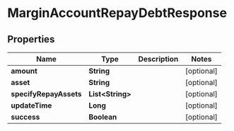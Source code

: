

# MarginAccountRepayDebtResponse


## Properties

| Name | Type | Description | Notes |
|------------ | ------------- | ------------- | -------------|
|**amount** | **String** |  |  [optional] |
|**asset** | **String** |  |  [optional] |
|**specifyRepayAssets** | **List&lt;String&gt;** |  |  [optional] |
|**updateTime** | **Long** |  |  [optional] |
|**success** | **Boolean** |  |  [optional] |



